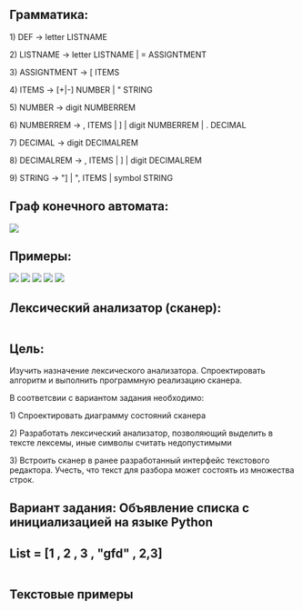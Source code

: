 <!DOCTYPE html>
<html lang="ru">
<head>
    <meta charset="UTF-8">
    <meta name="viewport" content="width=device-width, initial-scale=1.0">
</head>
<body>
    <h2>Грамматика:</h2>
    <p>1) DEF -> letter LISTNAME</p>
    <p>2) LISTNAME -> letter LISTNAME | = ASSIGNTMENT</p>
    <p>3) ASSIGNTMENT -> [ ITEMS</p>
    <p>4) ITEMS -> [+|-] NUMBER | " STRING</p>
    <p>5) NUMBER -> digit NUMBERREM</p>
    <p>6) NUMBERREM -> , ITEMS | ] | digit NUMBERREM | . DECIMAL</p>
    <p>7) DECIMAL -> digit DECIMALREM</p>
    <p>8) DECIMALREM -> , ITEMS | ] | digit DECIMALREM</p>
    <p>9) STRING -> "] | ", ITEMS | symbol STRING</p>
    <h2>Граф конечного автомата:</h2>
    <img src="https://github.com/bruhspirit/coursework/assets/160126744/4c4a64db-c3ff-465e-89b7-8218055bf55b">
    <h2>Примеры:</h2>
    <img src="https://github.com/bruhspirit/coursework/assets/160126744/c657d1d6-c27e-4fe3-bbb6-819aec60729b">
    <img src="https://github.com/bruhspirit/coursework/assets/160126744/1c473336-a7c7-407c-b010-237524b50d26">
    <img src="https://github.com/bruhspirit/coursework/assets/160126744/4042aef5-c632-452f-89f7-1c3a6609a008">
    <img src="https://github.com/bruhspirit/coursework/assets/160126744/5a8e18a6-008a-4a54-b6dc-cff7cbfd3fd7">
     <img src="https://github.com/bruhspirit/coursework/assets/160126744/1c8d341b-bce5-44bd-bf1a-20ecffe81c32">
    <h2>Лексический анализатор (сканер):</h2>
    <img src="https://github.com/bruhspirit/coursework/assets/160126744/c24d0b59-ca46-4141-8299-217bc3ec960c" alt=""> 
    <h2>Цель:</h2>
    <p>Изучить назначение лексического анализатора. Спроектировать алгоритм и выполнить программную реализацию сканера.</p>
    <p>В соответсвии с вариантом задания необходимо:</p>
    <p>1) Спроектировать диаграмму состояний сканера</p>
    <p>2) Разработать лексический анализатор, позволяющий выделить в тексте лексемы, иные символы считать недопустимыми</p>
    <p>3) Встроить сканер в ранее разработанный интерфейс текстового редактора. Учесть, что текст для разбора может состоять из множества строк.</p>
    <h2>Вариант задания: Объявление списка с инициализацией на языке Python</h2>
    <h2>List = [1 , 2 , 3 , "gfd" , 2,3]</h2>  
    <img src="https://github.com/bruhspirit/coursework/assets/160126744/bf5ad544-9c67-4e9b-8c7f-e716ae6926b9" alt=""> 
    <h2>Текстовые примеры</h2>  
    <img src="https://github.com/bruhspirit/coursework/assets/160126744/7de6a84c-03fc-4086-8f8d-5b0236a27039" alt=""> 
    <img src="https://github.com/bruhspirit/coursework/assets/160126744/db14f733-339b-489e-945e-6dfb71961fbc" alt=""> 
    <img src="https://github.com/bruhspirit/coursework/assets/160126744/94f54fde-032f-47d1-a847-c2799949abf1" alt=""> 
</html>

